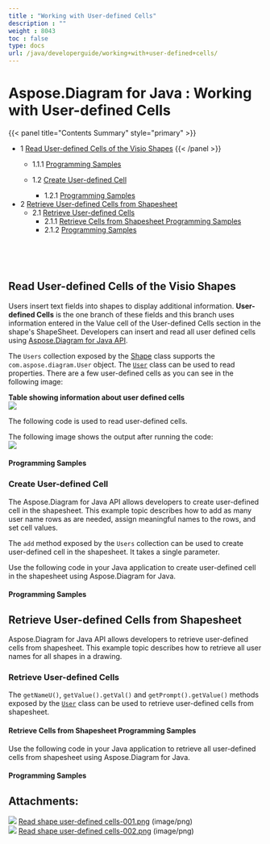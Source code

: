 ```yaml
---
title : "Working with User-defined Cells" 
description : "" 
weight : 8043 
toc : false
type: docs
url: /java/developerguide/working+with+user-defined+cells/
---
```


# Aspose.Diagram for Java : Working with User-defined Cells


{{< panel title="Contents Summary" style="primary" >}}
*   1 [Read User-defined Cells of the Visio Shapes](#read-user-defined-cells-of-the-visio-shapes)
{{< /panel >}}
    *   1.1.1 [Programming Samples](#WorkingwithUser-definedCells-ProgrammingSamples)
    
    *   1.2 [Create User-defined Cell](#WorkingwithUser-definedCells-CreateUser-definedCell)
        *   1.2.1 [Programming Samples](#WorkingwithUser-definedCells-ProgrammingSamples.1)
*   2 [Retrieve User-defined Cells from Shapesheet](#WorkingwithUser-definedCells-RetrieveUser-definedCellsfromShapesheet)
    *   2.1 [Retrieve User-defined Cells](#WorkingwithUser-definedCells-RetrieveUser-definedCells)
        *   2.1.1 [Retrieve Cells from Shapesheet Programming Samples](#WorkingwithUser-definedCells-RetrieveCellsfromShapesheetProgrammingSamples)
        *   2.1.2 [Programming Samples](#WorkingwithUser-definedCells-ProgrammingSamples.2)

 

 

## Read User-defined Cells of the Visio Shapes

Users insert text fields into shapes to display additional information. **User-defined Cells** is the one branch of these fields and this branch uses information entered in the Value cell of the User-defined Cells section in the shape's ShapeSheet. Developers can insert and read all user defined cells using [Aspose.Diagram for Java API](https://products.aspose.com/diagram/java).

The `Users` collection exposed by the [Shape](http://www.aspose.com/api/java/diagram/com.aspose.diagram/classes/Shape) class supports the `com.aspose.diagram.User` object. The [`User`](http://www.aspose.com/api/java/diagram/com.aspose.diagram/classes/User) class can be used to read properties. There are a few user-defined cells as you can see in the following image:

**Table showing information about user defined cells**  
![](https://docs2.aspose.com/diagram/java/attachments/18612579/18809031.png)

The following code is used to read user-defined cells.

The following image shows the output after running the code:  
![](https://docs2.aspose.com/diagram/java/attachments/18612579/18809030.png)

#### Programming Samples

### Create User-defined Cell

The Aspose.Diagram for Java API allows developers to create user-defined cell in the shapesheet. This example topic describes how to add as many user name rows as are needed, assign meaningful names to the rows, and set cell values.

The `add` method exposed by the `Users` collection can be used to create user-defined cell in the shapesheet. It takes a single parameter.

Use the following code in your Java application to create user-defined cell in the shapesheet using Aspose.Diagram for Java.

#### Programming Samples

## Retrieve User-defined Cells from Shapesheet

Aspose.Diagram for Java API allows developers to retrieve user-defined cells from shapesheet. This example topic describes how to retrieve all user names for all shapes in a drawing.

### Retrieve User-defined Cells

The `getNameU()`, `getValue().getVal()` and `getPrompt().getValue()` methods exposed by the [`User`](http://www.aspose.com/api/java/diagram/com.aspose.diagram/classes/User) class can be used to retrieve user-defined cells from shapesheet.

#### Retrieve Cells from Shapesheet Programming Samples

Use the following code in your Java application to retrieve all user-defined cells from shapesheet using Aspose.Diagram for Java.

#### Programming Samples

## Attachments:

![](https://docs2.aspose.com/diagram/java/images/icons/bullet_blue.gif) [Read shape user-defined cells-001.png](https://docs2.aspose.com/diagram/java/attachments/18612579/18809031.png) (image/png)  
![](https://docs2.aspose.com/diagram/java/images/icons/bullet_blue.gif) [Read shape user-defined cells-002.png](https://docs2.aspose.com/diagram/java/attachments/18612579/18809030.png) (image/png)  

